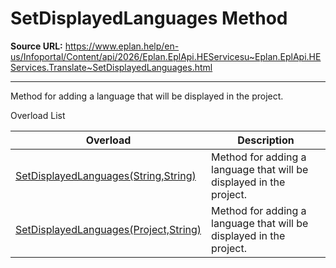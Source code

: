 # SetDisplayedLanguages Method

**Source URL:** https://www.eplan.help/en-us/Infoportal/Content/api/2026/Eplan.EplApi.HEServicesu~Eplan.EplApi.HEServices.Translate~SetDisplayedLanguages.html

---

Method for adding a language that will be displayed in the project.

Overload List

| Overload | Description |
| --- | --- |
| [SetDisplayedLanguages(String,String)](Eplan.EplApi.HEServicesu~Eplan.EplApi.HEServices.Translate~SetDisplayedLanguages(String,String).html) | Method for adding a language that will be displayed in the project. |
| [SetDisplayedLanguages(Project,String)](Eplan.EplApi.HEServicesu~Eplan.EplApi.HEServices.Translate~SetDisplayedLanguages(Project,String).html) | Method for adding a language that will be displayed in the project. |
